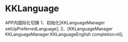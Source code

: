 # KKLanguage
APP内国际化切换
1、初始化[KKLanguageManager setUpPreferredLanguage];
2、[KKLanguageManager KKLanguageManager:KKLanguageEnglish completion:nil];
